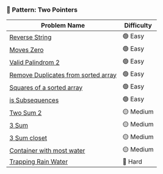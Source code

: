 
### 🧠 Pattern: Two Pointers

| Problem Name                              | Difficulty |
|-------------------------------------------|------------|
| [Reverse String](./DS/2-Pointers/Easy/reverseString.js)       | 🟢 Easy     |
| [Moves Zero](./DS/2-Pointers/Easy/movesZero.js)       | 🟢 Easy     |
| [Valid Palindrom 2](./DS/2-Pointers/Easy/validPalindrome.js)       | 🟢 Easy     |
| [Remove Duplicates from sorted array](./DS/2-Pointers/Easy/removeDuplicates.js) | 🟢 Easy |
| [Squares of a sorted array](./DS/2-Pointers/Easy/squaresOfASortedArray.js) | 🟢 Easy |
| [is Subsequences](./DS/2-Pointers/Easy/isSubsequence.js) | 🟢 Easy |
| [Two Sum 2](./DS/2-Pointers/Medium/twoSum2.js)   | 🟡 Medium   |
| [3 Sum](./DS/2-Pointers/Medium/3Sum.js)   | 🟡 Medium   |
| [3 Sum closet](./DS/2-Pointers/Medium/3SumCloset.js)   | 🟡 Medium   |
| [Container with most water](./DS/2-Pointers/Medium/containerWithMostWater.js)   | 🟡 Medium   |
| [Trapping Rain Water](./DS/2-Pointers/Hard/trappingRainWater.js) | 🔴 Hard |
